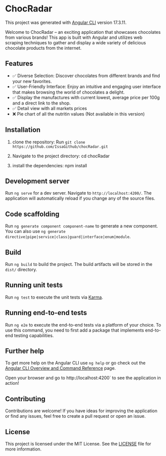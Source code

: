 # ChocRadar



This project was generated with [Angular CLI](https://github.com/angular/angular-cli) version 17.3.11.

Welcome to ChocRadar – an exciting application that showcases chocolates from various brands! This app is built with Angular and utilizes web scraping techniques to gather and display a wide variety of delicious chocolate products from the internet.

## Features

- ✅ Diverse Selection: Discover chocolates from different brands and find your new favorites.
- ✅ User-Friendly Interface: Enjoy an intuitive and engaging user interface that makes browsing the world of chocolates a delight.
- ✅ Display the manufactures with current lowest, average price per 100g and a direct link to the shop.
- ✅ Detail view with all markets prices 
- ❌ Pie chart of all the nutritin values (Not available in this version)


## Installation

1. clone the repository:
Run `git clone https://github.com/IssaGithub/chocRadar.git`

2. Navigate to the project directory:
cd chocRadar

3. install the dependencies:
npm install 

## Development server

Run `ng serve` for a dev server. Navigate to `http://localhost:4200/`. The application will automatically reload if you change any of the source files.

## Code scaffolding

Run `ng generate component component-name` to generate a new component. You can also use `ng generate directive|pipe|service|class|guard|interface|enum|module`.

## Build

Run `ng build` to build the project. The build artifacts will be stored in the `dist/` directory.

## Running unit tests

Run `ng test` to execute the unit tests via [Karma](https://karma-runner.github.io).

## Running end-to-end tests

Run `ng e2e` to execute the end-to-end tests via a platform of your choice. To use this command, you need to first add a package that implements end-to-end testing capabilities.

## Further help

To get more help on the Angular CLI use `ng help` or go check out the [Angular CLI Overview and Command Reference](https://angular.io/cli) page.


Open your browser and go to
http://localhost:4200` to see the application in action!

## Contributing

Contributions are welcome! If you have ideas for improving the application or find any issues, feel free to create a pull request or open an issue.

## License

This project is licensed under the MIT License. See the [LICENSE](LICENSE) file for more information.
